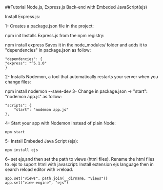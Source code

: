 ##Tutorial Node.js, Express.js Back-end with Embeded JavaScript(ejs)

Install Express.js:

1- Creates a package.json file in the project:

npm init
Installs Express.js from the npm registry:

npm install express 
Saves it in the node_modules/ folder and adds it to "dependencies" in package.json as follow:

    "dependencies": {
    "express": "^5.1.0"
    }
2- Installs Nodemon, a tool that automatically restarts your server when you change files:

npm install nodemon --save-dev
3- Change in package.json → "start": "nodemon app.js" as follow:

    "scripts": {
        "start": "nodemon app.js"
    },
4- Start your app with Nodemon instead of plain Node:

    npm start

5- Install Embeded Java Script (ejs):
  
    npm install ejs

6- set ejs,and then set the path to views (html files). Rename the html files to .ejs to suport html with javascript: Install extension ejs language then in search reload editor with >reload.

    app.set("views", path.join(__dirname, "views"))
    app.set("view engine", "ejs")